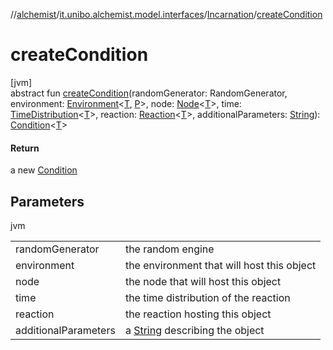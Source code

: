 //[alchemist](../../../index.md)/[it.unibo.alchemist.model.interfaces](../index.md)/[Incarnation](index.md)/[createCondition](create-condition.md)

# createCondition

[jvm]\
abstract fun [createCondition](create-condition.md)(randomGenerator: RandomGenerator, environment: [Environment](../-environment/index.md)<[T](../-node/index.md), [P](../-benchmarkable-environment/index.md)>, node: [Node](../-node/index.md)<[T](../-node/index.md)>, time: [TimeDistribution](../-time-distribution/index.md)<[T](../-node/index.md)>, reaction: [Reaction](../-reaction/index.md)<[T](../-node/index.md)>, additionalParameters: [String](https://docs.oracle.com/javase/8/docs/api/java/lang/String.html)): [Condition](../-condition/index.md)<[T](../-node/index.md)>

#### Return

a new [Condition](../-condition/index.md)

## Parameters

jvm

| | |
|---|---|
| randomGenerator | the random engine |
| environment | the environment that will host this object |
| node | the node that will host this object |
| time | the time distribution of the reaction |
| reaction | the reaction hosting this object |
| additionalParameters | a [String](https://docs.oracle.com/javase/8/docs/api/java/lang/String.html) describing the object |
